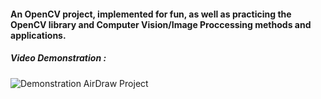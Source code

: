 #### An OpenCV project, implemented for fun, as well as practicing the OpenCV library and Computer Vision/Image Proccessing methods and applications.  
##### Video Demonstration :
![Demonstration AirDraw Project]("https://www.youtube.com/watch?v=DfC0AwqFtBc&ab_channel=LiorSL1")
